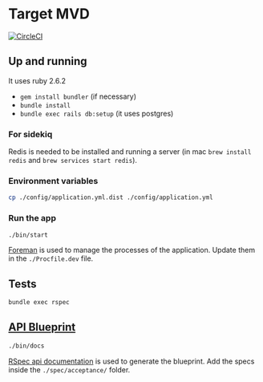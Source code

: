 # Target MVD

[![CircleCI](https://circleci.com/gh/juanmanuelramallo/target-mvd.svg?style=shield)](https://circleci.com/gh/juanmanuelramallo/target-mvd)

## Up and running
It uses ruby 2.6.2
- `gem install bundler` (if necessary)
- `bundle install`
- `bundle exec rails db:setup` (it uses postgres)

### For sidekiq
Redis is needed to be installed and running a server (in mac `brew install redis` and `brew services start redis`).

### Environment variables
```bash
cp ./config/application.yml.dist ./config/application.yml
```

### Run the app
```bash
./bin/start
```

[Foreman](http://ddollar.github.io/foreman/) is used to manage the processes of the application.
Update them in the `./Procfile.dev` file.

## Tests
```bash
bundle exec rspec
```

## [API Blueprint](https://targetmvd2.docs.apiary.io/)
```bash
./bin/docs
```

[RSpec api documentation](https://github.com/juanmanuelramallo/target-mvd/pull/22) is used to generate the blueprint.
Add the specs inside the `./spec/acceptance/` folder.


